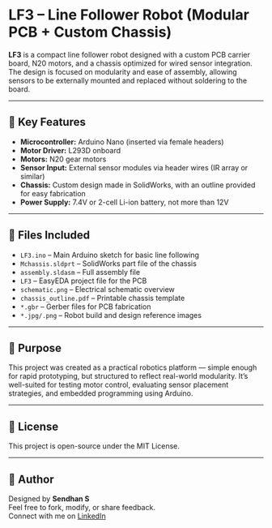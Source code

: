 # LF3 – Line Follower Robot (Modular PCB + Custom Chassis)

**LF3** is a compact line follower robot designed with a custom PCB carrier board, N20 motors, and a chassis optimized for wired sensor integration. The design is focused on modularity and ease of assembly, allowing sensors to be externally mounted and replaced without soldering to the board.

---

## 📌 Key Features

- **Microcontroller:** Arduino Nano (inserted via female headers)
- **Motor Driver:** L293D onboard
- **Motors:** N20 gear motors
- **Sensor Input:** External sensor modules via header wires (IR array or similar)
- **Chassis:** Custom design made in SolidWorks, with an outline provided for easy fabrication
- **Power Supply:** 7.4V or 2-cell Li-ion battery, not more than 12V

---

## 📁 Files Included

- `LF3.ino` – Main Arduino sketch for basic line following
- `Mchassis.sldprt` – SolidWorks part file of the chassis
- `assembly.sldasm` – Full assembly file
- `LF3` – EasyEDA project file for the PCB
- `schematic.png` – Electrical schematic overview
- `chassis_outline.pdf` – Printable chassis template
- `*.gbr` – Gerber files for PCB fabrication
- `*.jpg/.png` – Robot build and design reference images

---

## 📂 Purpose

This project was created as a practical robotics platform — simple enough for rapid prototyping, but structured to reflect real-world modularity. It’s well-suited for testing motor control, evaluating sensor placement strategies, and embedded programming using Arduino.

---

## 📝 License

This project is open-source under the MIT License.

---

## 👤 Author

Designed by **Sendhan S**  
Feel free to fork, modify, or share feedback.  
Connect with me on [LinkedIn](https://www.linkedin.com/in/sendhan-s-2483a3274/)
